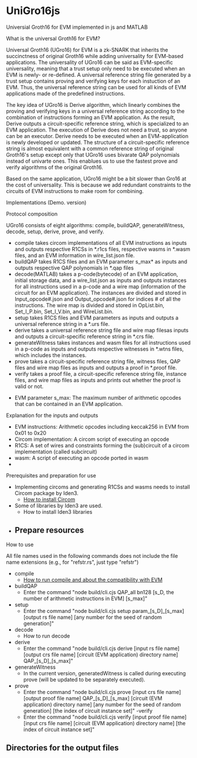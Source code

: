 # UniGro16js
Universial Groth16 for EVM implemented in js and MATLAB

What is the universal Groth16 for EVM?

Universal Groth16 (UGro16) for EVM is a zk-SNARK that inherits the succinctness of original Groth16 while adding universality for EVM-based applications. The universality of UGro16 can be said as EVM-specific universality, meaning that a trust setup only need to be executed when an EVM is newly- or re-defined. A universal reference string file generated by a trust setup contains proving and verifying keys for each instuction of an EVM. Thus, the universal reference string can be used for all kinds of EVM applications made of the predefined instructions.

The key idea of UGro16 is Derive algorithm, which linearly combines the proving and verifying keys in a universal reference string according to the combination of instructions forming an EVM application. As the result, Derive outputs a circuit-specific reference string, which is specialized to an EVM application. The execution of Derive does not need a trust, so anyone can be an executor. Derive needs to be executed when an EVM-application is newly developed or updated. The structure of a circuit-specific reference string is almost equivalent with a common reference string of original Groth16's setup except only that UGro16 uses bivarate QAP polynomials instead of univarte ones. This enablues us to use the fastest prove and verify algorithms of the original Groth16.

Based on the same application, UGro16 might be a bit slower than Gro16 at the cost of universality. This is because we add redundant constraints to the circuits of EVM instructions to make room for combining.

Implementations (Demo. version)

Protocol composition

UGro16 consists of eight algorithms: compile, buildQAP, generateWitness, decode, setup, derive, prove, and verify.
- compile takes circom implementations of all EVM instructions as inputs and outputs respective R1CSs in \*.r1cs files, respective wasms in \*.wasm files, and an EVM information in wire_list.json file.
- buildQAP takes R1CS files and an EVM parameter s_max* as inputs and outputs respective QAP polynomials in \*.qap files
- decode(MATLAB) takes a p-code(bytecode) of an EVM application, initial storage data, and a wire_list.json as inputs and outputs instances for all instructions used in a p-code and a wire map (information of the circuit for an EVM application). The instances are divided and stored in Input_opcode#.json and Output_opcode#.json for indices # of all the instructions. The wire map is divided and stored in OpList.bin, Set_I_P.bin, Set_I_V.bin, and WireList.bin.
- setup takes R1CS files and EVM parameters as inputs and outputs a universal reference string in a \*.urs file.
- derive takes a universal reference string file and wire map filesas inputs and outputs a circuit-specific reference string in \*.crs file.
- generateWitness takes instances and wasm files for all instructions used in a p-code as inputs and outputs respective witnesses in \*.wtns files, which includes the instances.
- prove takes a circuit-specific reference string file, witness files, QAP files and wire map files as inputs and outputs a proof in \*.proof file.
- verify takes a proof file, a circuit-specific reference string file, instance files, and wire map files as inputs and prints out whether the proof is valid or not.

* EVM parameter s_max: The maximum number of arithmetic opcodes that can be contained in an EVM application.

Explanation for the inputs and outputs

- EVM instructions: Arithmetic opcodes including keccak256 in EVM from 0x01 to 0x20
- Circom implementation: A circom script of executing an opcode
- R1CS: A set of wires and constraints forming the (sub)circuit of a circom implementation (called subcircuit)
- wasm: A script of executing an opcode ported in wasm
- 

Prerequisites and preparation for use

- Implementing circoms and generating R1CSs and wasms needs to install Circom package by Iden3.
  - [How to install Circom](https://docs.circom.io/getting-started/installation/)
- Some of libraries by Iden3 are used.
  - How to install Iden3 libraries
- Prepare resources
  - 

How to use

All file names used in the following commands does not include the file name extensions (e.g., for "refstr.rs", just type "refstr")
- compile
  - [How to run compile and about the compatibility with EVM](https://github.com/pleiadex/circom-ethereum-opcodes/blob/main/README.md)
- buildQAP
  - Enter the command "node build/cli.cjs QAP_all bn128 \[s_D, the number of arithmetic instructions in EVM] \[s_max]"
- setup
  - Enter the command "node build/cli.cjs setup param\_\[s_D]\_\[s_max] \[output rs file name] \[any number for the seed of random generation]"
- decode
  - How to run decode
- derive
  - Enter the command "node build/cli.cjs derive \[input rs file name] \[output crs file name] \[circuit (EVM application) directory name] QAP\_\[s_D]\_\[s_max]"
- generateWitness
  - In the current version, generatedWitness is called during executing prove (will be updated to be separately executed).
- prove
  - Enter the command "node build/cli.cjs prove \[input crs file name] \[output proof file name] QAP\_\[s_D]\_\[s_max] \[circuit (EVM application) directory name] \[any number for the seed of random generation] \[the index of circuit instance set]"
 -verify
  - Enter the command "node build/cli.cjs verify \[input proof file name] \[input crs file name] \[circuit (EVM application) directory name] \[the index of circuit instance set]"

Directories for the output files
- 


